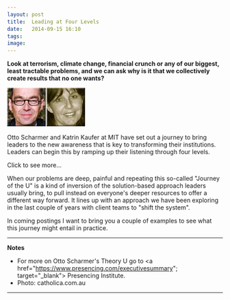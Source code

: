 ```yaml
---
layout: post
title:  Leading at Four Levels
date:   2014-09-15 16:10
tags: 
image:
---
```


**Look at terrorism, climate change, financial crunch or any of our biggest, least tractable problems, and we can ask why is it that we collectively create results that no one wants?**

![](/libb/images/scharmer-kaufer.jpg)

Otto Scharmer and Katrin Kaufer at MIT have set out a journey to bring leaders to the new awareness that is key to transforming their institutions. Leaders can begin this by ramping up their listening through four levels.

<div id="restOfArticle" style="display:none">

They call the first level of listening "downloading". This is centred on your own habit: listening for confirmation of what you already agree with, trapping you in your existing views and behaviours.<br><br>

The ultimate listening at level four is called "presencing". In this you attention moves from "me" to "we" and time seems to slow down as you become connected to a wider sphere. This happens in a sports team in the zone or jazz ensemble finding its groove. From here a new reality can come into being. <br><br>

Level two is factual listening, and level three empathic listening.<br><br>  

Our journey in three main phases begins when we stop "downloading", and move the beam of our attention to immerse ourselves in places of most potential. For this it is usually necessary to leave the centre of your world (your office, your team) and travel to the periphery of the system to find out what matters most to other people intimately involved in the problem.<br><br>

The second phase requires quiet inner reflection on everything to allow a new knowing to emerge in response to the questions: What wants to emerge here? How can we become part of the story of the future, rather than holding onto the story of the past?<br><br>

The third phase explore the future by "doing": preferably something small, speedy and spontaneous that generates feedback from stakeholders and allows you to evolve the idea.<br><br>

</div>
<a onclick="showMoreOrLess(this,'restOfArticle');">Click to see more...</a>

When our problems are deep, painful and repeating this so-called "Journey of the U" is a kind of inversion of the solution-based approach leaders usually bring, to pull instead on everyone's deeper resources to offer a different way forward. It lines up with an approach we have been exploring in the last couple of years with client teams to "shift the system". 

In coming postings I want to bring you a couple of examples to see what this journey might entail in practice.

__________________
<b>Notes</b>  
* For more on Otto Scharmer's Theory U go to <a href="https://www.presencing.com/executivesummary"; target="_blank"> Presencing Institute</a>.  
* Photo: catholica.com.au

__________________









